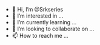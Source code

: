 - 👋 Hi, I’m @Srkseries
- 👀 I’m interested in ...
- 🌱 I’m currently learning ...
- 💞️ I’m looking to collaborate on ...
- 📫 How to reach me ...

<!---
Srkseries/Srkseries is a ✨ special ✨ repository because its `README.md` (this file) appears on your GitHub profile.
You can click the Preview link to take a look at your changes.
--->
